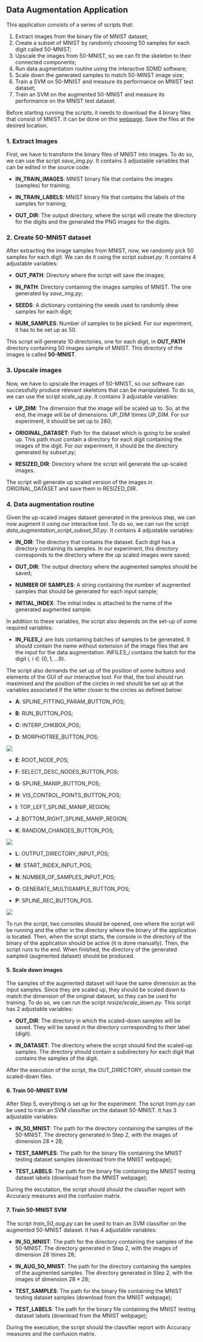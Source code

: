 ## Data Augmentation Application

This application consists of a series of scripts that:

1. Extract images from the binary file of MNIST dataset;
2. Create a subset of MNIST by randomly choosing 50 samples for each digit called 50-MNIST;
3. Upscale the images from 50-MNIST, so we can fit the skeleton to their connected components;
4. Run data augmentation routine using the interactive SDMD software;
5. Scale down the generated samples to match 50-MINST image size;
6. Train a SVM on 50-MNIST and measure its performance on MNIST test dataset;
7. Train an SVM on the augmented 50-MNIST and measure its performance on the MNIST test dataset.

Before starting running the scripts, it needs to download the 4 binary files that consist of MNIST. It can be done on this [webpage](http://yann.lecun.com/exdb/mnist/). Save the files at the desired location.

### 1. Extract Images

First, we have to transform the binary files of MNIST into images. To do so, we can use the script *save_img.py*. It contains 3 adjustable variables that can be edited in the source code:

- **IN_TRAIN_IMAGES**: MNIST binary file that contains the images (samples) for training;

- **IN_TRAIN_LABELS**: MNIST binary file that contains the labels of the samples for training;

- **OUT_DIR**: The output directory, where the script will create the directory for the digits and the generated the PNG images for the digits.

### 2. Create 50-MNIST dataset

After extracting the image samples from MNIST, now, we randomly pick 50 samples for each digit. We can do it using the script *subset.py*. It contains 4 adjustable variables:

- **OUT_PATH**: Directory where the script will save the images;

- **IN_PATH**: Directory containing the images samples of MNIST. The one generated by *save_img.py*;

- **SEEDS**: A dictionary containing the seeds used to randomly drew samples for each digit;

- **NUM_SAMPLES**: Number of samples to be picked. For our experiment, it has to be set up as 50.

This script will generate 10 directories, one for each digit, in **OUT_PATH** directory containing 50 images sample of MNIST. This directory of the images is called **50-MNIST**.

### 3. Upscale images

Now, we have to upscale the images of 50-MNIST, so our software can successfully produce relevant skeletons that can be manipulated. To do so, we can use the script *scale_up.py*. It contains 3 adjustable variables:

- **UP_DIM**: The dimension that the image will be scaled up to. So, at the end, the image will be of dimensions: UP_DIM \times UP_DIM. For our experiment, it should be set up to 280;

- **ORIGINAL_DATASET**: Path for the dataset which is going to be scaled up. This path must contain a directory for each digit containing the images of the digit. For our experiment, it should be the directory generated by *subset.py*;

- **RESIZED_DIR**: Directory where the script will generate the up-scaled images.

The script will generate up scaled version of the images in ORIGINAL_DATASET and save them in RESIZED_DIR.

### 4. Data augmentation routine

Given the up-scaled images dataset generated in the previous step, we can now augment it using our interactive tool. To do so, we can run the script *data_augmentation_script_subset_50.py*. It contains 4 adjustable variables:

- **IN_DIR**: The directory that contains the dataset. Each digit has a directory containing its samples. In our experiment, this directory corresponds to the directory where the up scaled images were saved;

- **OUT_DIR**: The output directory where the augmented samples should be saved;

- **NUMBER OF SAMPLES**: A string containing the number of augmented samples that should be generated for each input sample;

- **INITIAL_INDEX**: The initial index is attached to the name of the generated augmented sample. 

In addition to these variables, the script also depends on the set-up of some required variables:

- **IN_FILES_$i$**: are lists containing batches of samples to be generated. It should contain the name without extension of the image files that are the input for the data augmentation. INFILES_$i$ contains the batch for the digit $i$, $i \in \{0, 1, \dots 9 \}$. 

The script also demands the set up of the position of some buttons and elements of the GUI of our interactive tool. For that, the tool should run maximised and the position of the circles in red should be set up at the variables associated if the letter closer to the circles as defined below:

- **A**: SPLINE_FITTING_PARAM_BUTTON_POS;

- **B**: RUN_BUTTON_POS;

- **C**: INTERP_CHKBOX_POS;

- **D**: MORPHOTREE_BUTTON_POS;

![](/home/dennis/Documents/code/Interactive_manipulation_supp_mat/DataAugmentation/img/first-window.png)

- **E**: ROOT_NODE_POS;

- **F**: SELECT_DESC_NODES_BUTTON_POS;

- **G**: SPLINE_MANIP_BUTTON_POS;

- **H**: VIS_CONTROL_POINTS_BUTTON_POS;

- **I**: TOP_LEFT_SPLINE_MANIP_REGION;

- **J**: BOTTOM_RIGHT_SPLINE_MANIP_REGION;

- **K**: RANDOM_CHANGES_BUTTON_POS;

![](/home/dennis/Documents/code/Interactive_manipulation_supp_mat/DataAugmentation/img/skeleton-manip.png)

- **L**: OUTPUT_DIRECTORY_INPUT_POS;

- **M**: START_INDEX_INPUT_POS;

- **N**: NUMBER_OF_SAMPLES_INPUT_POS;

- **O**: GENERATE_MULTISAMPLE_BUTTON_POS;

- **P**: SPLINE_REC_BUTTON_POS.

![](/home/dennis/Documents/code/Interactive_manipulation_supp_mat/DataAugmentation/img/random-changes.png)

To run the script, two consoles should be opened, one where the script will be running and the other in the directory where the binary of the application is located. Then, when the script starts, the console in the directory of the binary of the application should be active (it is done manually). Then, the script runs to the end. When finished, the directory of the generated sampled (augmented dataset) should be produced.

#### 5. Scale down images

The samples of the augmented dataset will have the same dimension as the input samples. Since they are scaled up, they should be scaled down to match the dimension of the original dataset, so they can be used for training. To do so, we can run the script *resize/scale_down.py*. This script has 2 adjustable variables:

- **OUT_DIR**: The directory in which the scaled-down samples will be saved. They will be saved in the directory corresponding to their label (digit).

- **IN_DATASET**: The directory where the script should find the scaled-up samples. The directory should contain a subdirectory for each digit that contains the samples of the digit.

After the execution of the script, the OUT_DIRECTORY, should contain the scaled-down files.

#### 6. Train 50-MNIST SVM

After Step 5, everything is set up for the experiment. The script *train.py* can be used to train an SVM classifier on the dataset 50-MNIST. It has 3 adjustable variables:

- **IN_50_MNIST**: The path for the directory containing the samples of the 50-MNIST. The directory generated in Step 2, with the images of dimension $28 \times 28$;

- **TEST_SAMPLES**: The path for the binary file containing the MNIST testing dataset samples (download from the MNIST webpage);

- **TEST_LABELS**: The path for the binary file containing the MNIST testing dataset labels (download from the MNIST webpage);

During the excutation, the script should should the classifier report with Accuracy measures and the confusion matrix.

#### 7. Train 50-MNIST SVM

The script *train_50_aug.py* can be used to train an SVM classifier on the augmented  50-MNIST dataset. It has 4 adjustable variables:

- **IN_50_MNIST**: The path for the directory containing the samples of the 50-MNIST. The directory generated in Step 2, with the images of dimension 28 \times 28;

- **IN_AUG_50_MNIST**: The path for the directory containing the samples of the augmented samples. The directory generated in Step 2, with the images of dimension $28 \times 28$;

- **TEST_SAMPLES**: The path for the binary file containing the MNIST testing dataset samples (download from the MNIST webpage);

- **TEST_LABELS**: The path for the binary file containing the MNIST testing dataset labels (download from the MNIST webpage);

During the execution, the script should the classifier report with Accuracy measures and the confusion matrix.